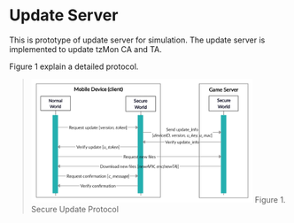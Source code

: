 # Update Server
This is prototype of update server for simulation.
The update server is implemented to update tzMon CA and TA.

Figure 1 explain a detailed protocol.

> <img src="../img/secure_update.jpg" width="400"></img>
Figure 1. Secure Update Protocol
